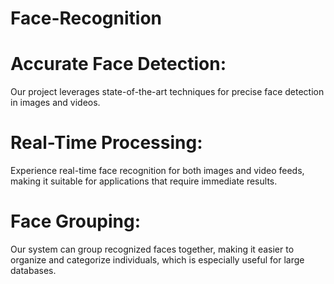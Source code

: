 # Face-Recognition
# Accurate Face Detection: 
Our project leverages state-of-the-art techniques for precise face detection in images and videos.
# Real-Time Processing:
Experience real-time face recognition for both images and video feeds, making it suitable for applications that require immediate results.
# Face Grouping:
Our system can group recognized faces together, making it easier to organize and categorize individuals, which is especially useful for large databases.
